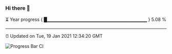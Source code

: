 ### Hi there 👋

⏳ Year progress { █▁▁▁▁▁▁▁▁▁▁▁▁▁▁▁▁▁▁▁▁▁▁▁▁▁▁▁▁▁ } 5.08 %

---

⏰ Updated on Tue, 19 Jan 2021 12:34:20 GMT

![Progress Bar CI](https://github.com/liununu/liununu/workflows/Progress%20Bar%20CI/badge.svg)
